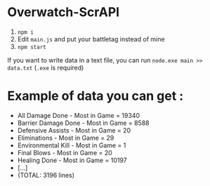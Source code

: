 # Overwatch-ScrAPI

1. `npm i`
2. Edit `main.js` and put your battletag instead of mine
3. `npm start`

If you want to write data in a text file, you can run `node.exe main >> data.txt` (`.exe` is required)


# Example of data you can get :

- All Damage Done - Most in Game = 19340
- Barrier Damage Done - Most in Game = 8588
- Defensive Assists - Most in Game = 20
- Eliminations - Most in Game = 29
- Environmental Kill - Most in Game = 1
- Final Blows - Most in Game = 20
- Healing Done - Most in Game = 10197
- [...]
- (TOTAL: 3196 lines)
